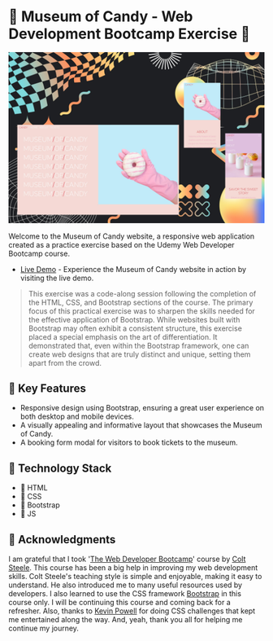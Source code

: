 # 🍭 Museum of Candy - Web Development Bootcamp Exercise 🍬

![Museum of Candy "background image by Freepik"](./design/desktop-and-mobile-preview.jpg)

Welcome to the Museum of Candy website, a responsive web application created as a practice exercise based on the Udemy Web Developer Bootcamp course.

- [Live Demo](https://lisztomania23.github.io/Museum-of-Candy-webDev-bootcamp/) - Experience the Museum of Candy website in action by visiting the live demo.

> This exercise was a code-along session following the completion of the HTML, CSS, and Bootstrap sections of the course. The primary focus of this practical exercise was to sharpen the skills needed for the effective application of Bootstrap. While websites built with Bootstrap may often exhibit a consistent structure, this exercise placed a special emphasis on the art of differentiation. It demonstrated that, even within the Bootstrap framework, one can create web designs that are truly distinct and unique, setting them apart from the crowd.

## 🍫 Key Features

- Responsive design using Bootstrap, ensuring a great user experience on both desktop and mobile devices.
- A visually appealing and informative layout that showcases the Museum of Candy.
- A booking form modal for visitors to book tickets to the museum.

## 🍪 Technology Stack

- 🍦 HTML
- 🍧 CSS
- 🍨 Bootstrap
- 🍡 JS

## 🍩 Acknowledgments

I am grateful that I took '[The Web Developer Bootcamp](https://www.udemy.com/course/the-web-developer-bootcamp/)' course by [Colt Steele](https://www.udemy.com/user/coltsteele/). This course has been a big help in improving my web development skills. Colt Steele's teaching style is simple and enjoyable, making it easy to understand. He also introduced me to many useful resources used by developers. I also learned to use the CSS framework [Bootstrap](https://getbootstrap.com/) in this course only. I will be continuing this course and coming back for a refresher. Also, thanks to [Kevin Powell](https://www.youtube.com/@KevinPowell) for doing CSS challenges that kept me entertained along the way. And, yeah, thank you all for helping me continue my journey.

